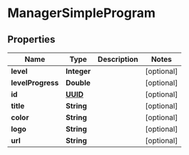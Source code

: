 
# ManagerSimpleProgram

## Properties
Name | Type | Description | Notes
------------ | ------------- | ------------- | -------------
**level** | **Integer** |  |  [optional]
**levelProgress** | **Double** |  |  [optional]
**id** | [**UUID**](UUID.md) |  |  [optional]
**title** | **String** |  |  [optional]
**color** | **String** |  |  [optional]
**logo** | **String** |  |  [optional]
**url** | **String** |  |  [optional]



